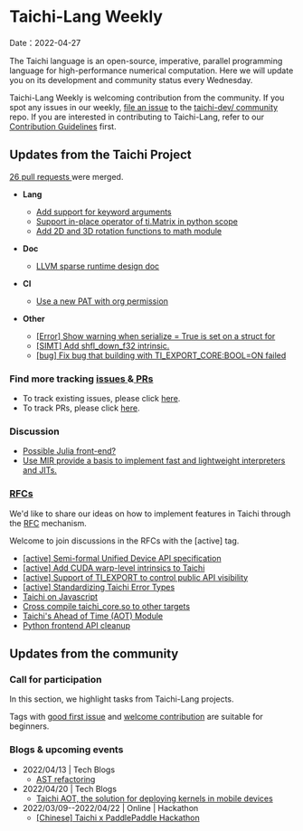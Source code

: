 # Taichi-Lang Weekly 

Date：2022-04-27

The Taichi language is an open-source, imperative, parallel programming language for high-performance numerical computation. Here we will update you on its development and community status every Wednesday.

Taichi-Lang Weekly is welcoming contribution from the community. If you spot any issues in our weekly, [file an issue](https://github.com/taichi-dev/community/issues/new) to the [taichi-dev/ community](https://github.com/taichi-dev/community/) repo. If you are interested in contributing to Taichi-Lang, refer to our [Contribution Guidelines](https://github.com/taichi-dev/taichi/blob/master/CONTRIBUTING.md) first.

## **Updates from the Taichi Project**

[26 pull requests ](https://github.com/taichi-dev/taichi/pulls?q=is:pr+is:closed)were merged.

* **Lang**
    * [Add support for keyword arguments](https://github.com/taichi-dev/taichi/pull/4794)
    * [Support in-place operator of ti.Matrix in python scope](https://github.com/taichi-dev/taichi/pull/4799)
    * [Add 2D and 3D rotation functions to math module](https://github.com/taichi-dev/taichi/pull/4822) 

* **Doc**
    * [LLVM sparse runtime design doc](https://github.com/taichi-dev/taichi/pull/4790)
* **CI**
    * [Use a new PAT with org permission](https://github.com/taichi-dev/taichi/pull/4826)
* **Other**
    * [[Error] Show warning when serialize = True is set on a struct for](https://github.com/taichi-dev/taichi/pull/4844) 
    * [[SIMT] Add shfl_down_f32 intrinsic.](https://github.com/taichi-dev/taichi/pull/4819)
    * [[bug] Fix bug that building with TI_EXPORT_CORE:BOOL=ON failed](https://github.com/taichi-dev/taichi/pull/4850)

### **Find more tracking** [issues ](https://github.com/taichi-dev/taichi/issues?q=is:issue+is:open+)**&**[ PRs ](https://github.com/taichi-dev/taichi/pulls?q=is:pr+is:open+)

- To track existing issues, please click [here](https://github.com/taichi-dev/taichi/issues?q=is:issue+is:open+).
- To track PRs, please click [here](https://github.com/taichi-dev/taichi/pulls?q=is:pr+is:open+).

### **Discussion**

* [Possible Julia front-end?](https://github.com/taichi-dev/taichi/discussions/4849) 
* [Use MIR provide a basis to implement fast and lightweight interpreters and JITs.](https://github.com/taichi-dev/taichi/discussions/4820) 

### [RFCs ](https://github.com/taichi-dev/taichi/issues?q=is:open+is:issue+label:RFC)

We'd like to share our ideas on how to implement features in Taichi through the [RFC](https://github.com/taichi-dev/taichi/blob/master/docs/rfcs/20220410-rfc-process.md) mechanism.

Welcome to join discussions in the RFCs with the [active] tag.

* [[active] Semi-formal Unified Device API specification](https://github.com/taichi-dev/taichi/issues/4851)
* [[active] Add CUDA warp-level intrinsics to Taichi](https://github.com/taichi-dev/taichi/issues/4631)
* [[active] Support of TI_EXPORT to control public API visibility](https://github.com/taichi-dev/taichi/issues/4097)
* [[active] Standardizing Taichi Error Types](https://github.com/taichi-dev/taichi/issues/3938)
* [Taichi on Javascript](https://github.com/taichi-dev/taichi/issues/3781)
* [Cross compile taichi_core.so to other targets](https://github.com/taichi-dev/taichi/issues/3679)
* [Taichi's Ahead of Time (AOT) Module](https://github.com/taichi-dev/taichi/issues/3642)
* [Python frontend API cleanup](https://github.com/taichi-dev/taichi/issues/3782)

## **Updates from the community**

### **Call for participation**

In this section, we highlight tasks from Taichi-Lang projects.

Tags with [good first issue](https://github.com/taichi-dev/taichi/issues?q=is%3Aopen+is%3Aissue+label%3A%22good+first+issue%22) and [welcome contribution](https://github.com/taichi-dev/taichi/issues?q=is%3Aopen+is%3Aissue+label%3A%22welcome+contribution%22) are suitable for beginners. 

### **Blogs & upcoming events**

* 2022/04/13 | Tech Blogs 
    * [AST refactoring](https://docs.taichi-lang.org/blog/ast-refactoring)
* 2022/04/20 | Tech Blogs 
    * [Taichi AOT, the solution for deploying kernels in mobile devices](https://docs.taichi-lang.org/blog/taichi-aot-the-solution-for-deploying-kernels-in-mobile-devices)
* 2022/03/09--2022/04/22 | Online | Hackathon 
    * [[Chinese] Taichi x PaddlePaddle Hackathon](https://github.com/taichi-dev/hackathons/issues/4)

